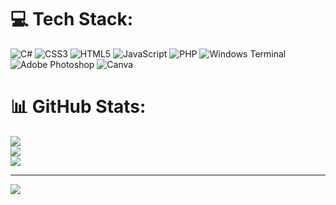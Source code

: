 
# 💻 Tech Stack:
![C#](https://img.shields.io/badge/c%23-%23239120.svg?style=for-the-badge&logo=csharp&logoColor=white) ![CSS3](https://img.shields.io/badge/css3-%231572B6.svg?style=for-the-badge&logo=css3&logoColor=white) ![HTML5](https://img.shields.io/badge/html5-%23E34F26.svg?style=for-the-badge&logo=html5&logoColor=white) ![JavaScript](https://img.shields.io/badge/javascript-%23323330.svg?style=for-the-badge&logo=javascript&logoColor=%23F7DF1E) ![PHP](https://img.shields.io/badge/php-%23777BB4.svg?style=for-the-badge&logo=php&logoColor=white) ![Windows Terminal](https://img.shields.io/badge/Windows%20Terminal-%234D4D4D.svg?style=for-the-badge&logo=windows-terminal&logoColor=white) ![Adobe Photoshop](https://img.shields.io/badge/adobe%20photoshop-%2331A8FF.svg?style=for-the-badge&logo=adobe%20photoshop&logoColor=white) ![Canva](https://img.shields.io/badge/Canva-%2300C4CC.svg?style=for-the-badge&logo=Canva&logoColor=white)
# 📊 GitHub Stats:
![](https://github-readme-stats.vercel.app/api?username=samueltvs&theme=dark&hide_border=true&include_all_commits=false&count_private=false)<br/>
![](https://github-readme-streak-stats.herokuapp.com/?user=samueltvs&theme=dark&hide_border=true)<br/>
![](https://github-readme-stats.vercel.app/api/top-langs/?username=samueltvs&theme=dark&hide_border=true&include_all_commits=false&count_private=false&layout=compact)

---
[![](https://visitcount.itsvg.in/api?id=samueltvs&icon=0&color=0)](https://visitcount.itsvg.in)

<!-- Proudly created with GPRM ( https://gprm.itsvg.in ) -->
